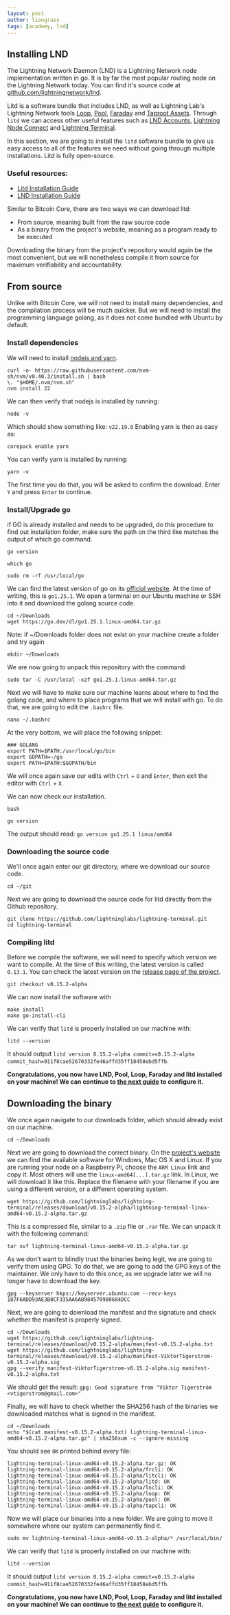```yaml
---
layout: post
author: liongrass
tags: [academy, lnd]
---
```


## Installing LND

The Lightning Network Daemon (LND) is a Lightning Network node implementation written in go. It is by far the most popular routing node on the Lightning Network today. You can find it's source code at [github.com/lightningnetwork/lnd](https://github.com/lightningnetwork/lnd).

Litd is a software bundle that includes LND, as well as Lightning Lab's Lightning Network tools [Loop](https://docs.lightning.engineering/lightning-network-tools/loop), [Pool](https://docs.lightning.engineering/lightning-network-tools/pool), [Faraday](https://docs.lightning.engineering/lightning-network-tools/faraday) and [Taproot Assets](https://docs.lightning.engineering/lightning-network-tools/taproot-assets). Through `litd` we can access other useful features such as [LND Accounts](https://docs.lightning.engineering/lightning-network-tools/lightning-terminal/accounts), [Lightning Node Connect](https://docs.lightning.engineering/lightning-network-tools/lightning-terminal/lightning-node-connect) and [Lightning Terminal](https://docs.lightning.engineering/lightning-network-tools/lightning-terminal/connect).

In this section, we are going to install the `litd` software bundle to give us easy access to all of the features we need without going through multiple installations. Litd is fully open-source.

### Useful resources:

- [Litd Installation Guide](https://docs.lightning.engineering/lightning-network-tools/lightning-terminal/run-litd)
- [LND Installation Guide](https://docs.lightning.engineering/lightning-network-tools/lnd/run-lnd)

Similar to Bitcoin Core, there are two ways we can download litd:

- From source, meaning built from the raw source code
- As a binary from the project's website, meaning as a program ready to be executed

Downloading the binary from the project's repository would again be the most convenient, but we will nonetheless compile it from source for maximum verifiability and accountability.

## From source

Unlike with Bitcoin Core, we will not need to install many dependencies, and the compilation process will be much quicker. But we will need to install the programming language golang, as it does not come bundled with Ubuntu by default.

### Install dependencies

We will need to install [nodejs and yarn](https://nodejs.org/en/download/).

```shell
curl -o- https://raw.githubusercontent.com/nvm-sh/nvm/v0.40.3/install.sh | bash
\. "$HOME/.nvm/nvm.sh"
nvm install 22
```

We can then verify that nodejs is installed by running:

```shell
node -v
```

Which should show something like: `v22.19.0`
Enabling yarn is then as easy as:

```shell
corepack enable yarn
```

You can verify yarn is installed by running:

```shell
yarn -v
```

The first time you do that, you will be asked to confirm the download. Enter `Y` and press `Enter` to continue.

### Install/Upgrade go

if GO is already installed and needs to be upgraded, do this procedure to find out installation folder, make sure the path on the third like matches the output of which go command.
```shell
go version

which go

sudo rm -rf /usr/local/go
```

We can find the latest version of go on its [official website](https://go.dev/dl/). At the time of writing, this is `go1.25.1`. We open a terminal on our Ubuntu machine or SSH into it and download the golang source code.

```shell
cd ~/Downloads
wget https://go.dev/dl/go1.25.1.linux-amd64.tar.gz
```
Note: if ~/Downloads folder does not exist on your machine create a folder and try again
```shell
mkdir ~/Downloads
```

We are now going to unpack this repository with the command:

```shell
sudo tar -C /usr/local -xzf go1.25.1.linux-amd64.tar.gz
```

Next we will have to make sure our machine learns about where to find the golang code, and where to place programs that we will install with go. To do that, we are going to edit the `.bashrc` file.

```shell
nano ~/.bashrc
```

At the very bottom, we will place the following snippet:

```
### GOLANG
export PATH=$PATH:/usr/local/go/bin
export GOPATH=~/go
export PATH=$PATH:$GOPATH/bin
```

We will once again save our edits with `Ctrl` + `O` and `Enter`, then exit the editor with `Ctrl` + `X`.


We can now check our installation.

```shell
bash
```
```shell
go version
```

The output should read: `go version go1.25.1 linux/amd64`

### Downloading the source code

We'll once again enter our git directory, where we download our source code.

```shell
cd ~/git
```

Next we are going to download the source code for litd directly from the Github repository.

```shell
git clone https://github.com/lightninglabs/lightning-terminal.git
cd lightning-terminal
```

### Compiling litd

Before we compile the software, we will need to specify which version we want to compile. At the time of this writing, the latest version is called `0.13.1`. You can check the latest version on the [release page of the project](https://github.com/lightninglabs/lightning-terminal/releases).

```shell
git checkout v0.15.2-alpha
```

We can now install the software with

```shell
make install
make go-install-cli
```

We can verify that `litd` is properly installed on our machine with:

```shell
litd --version
```

It should output `litd version 0.15.2-alpha commit=v0.15.2-alpha commit_hash=911f8cae52670332fe46affd35ff18458ebd5ffb`.

**Congratulations, you now have LND, Pool, Loop, Faraday and litd installed on your machine! We can continue to [the next guide](/configure-lnd) to configure it.**

## Downloading the binary

We once again navigate to our downloads folder, which should already exist on our machine.

```shell
cd ~/Downloads
```

Next we are going to download the correct binary. On the [project's website](https://github.com/lightninglabs/lightning-terminal/releases) we can find the available software for Windows, Mac OS X and Linux. If you are running your node on a Raspberry Pi, choose the `ARM Linux` link and copy it. Most others will use the `linux-amd64[...].tar.gz` link. In Linux, we will download it like this. Replace the filename with your filename if you are using a different version, or a different operating system.

```shell
wget https://github.com/lightninglabs/lightning-terminal/releases/download/v0.15.2-alpha/lightning-terminal-linux-amd64-v0.15.2-alpha.tar.gz
```

This is a compressed file, similar to a `.zip` file or `.rar` file. We can unpack it with the following command:

```shell
tar xvf lightning-terminal-linux-amd64-v0.15.2-alpha.tar.gz
```

As we don't want to blindly trust the binaries being legit, we are going to verify them using GPG. To do that, we are going to add the GPG keys of the maintainer. We only have to do this once, as we upgrade later we will no longer have to download the key.

```shell
gpg --keyserver hkps://keyserver.ubuntu.com --recv-keys 187F6ADD93AE3B0CF335AA6AB984570980684DCC
```

Next, we are going to download the manifest and the signature and check whether the manifest is properly signed.

```shell
cd ~/Downloads
wget https://github.com/lightninglabs/lightning-terminal/releases/download/v0.15.2-alpha/manifest-v0.15.2-alpha.txt
wget https://github.com/lightninglabs/lightning-terminal/releases/download/v0.15.2-alpha/manifest-ViktorTigerstrom-v0.15.2-alpha.sig
gpg --verify manifest-ViktorTigerstrom-v0.15.2-alpha.sig manifest-v0.15.2-alpha.txt
```

We should get the result: `gpg: Good signature from "Viktor Tigerström <vtigerstrom@gmail.com>"`

Finally, we will have to check whether the SHA256 hash of the binaries we downloaded matches what is signed in the manifest.

```shell
cd ~/Downloads
echo "$(cat manifest-v0.15.2-alpha.txt) lightning-terminal-linux-amd64-v0.15.2-alpha.tar.gz" | sha256sum -c --ignore-missing
```

You should see `OK` printed behind every file:

```shell
lightning-terminal-linux-amd64-v0.15.2-alpha.tar.gz: OK
lightning-terminal-linux-amd64-v0.15.2-alpha/frcli: OK
lightning-terminal-linux-amd64-v0.15.2-alpha/litcli: OK
lightning-terminal-linux-amd64-v0.15.2-alpha/litd: OK
lightning-terminal-linux-amd64-v0.15.2-alpha/lncli: OK
lightning-terminal-linux-amd64-v0.15.2-alpha/loop: OK
lightning-terminal-linux-amd64-v0.15.2-alpha/pool: OK
lightning-terminal-linux-amd64-v0.15.2-alpha/tapcli: OK
```

Now we will place our binaries into a new folder. We are going to move it somewhere where our system can permanently find it.

```shell
sudo mv lightning-terminal-linux-amd64-v0.15.2-alpha/* /usr/local/bin/
```

We can verify that `litd` is properly installed on our machine with:

```shell
litd --version
```

It should output `litd version 0.15.2-alpha commit=v0.15.2-alpha commit_hash=911f8cae52670332fe46affd35ff18458ebd5ffb`.

**Congratulations, you now have LND, Pool, Loop, Faraday and litd installed on your machine! We can continue to [the next guide](/configure-lnd) to configure it.**
